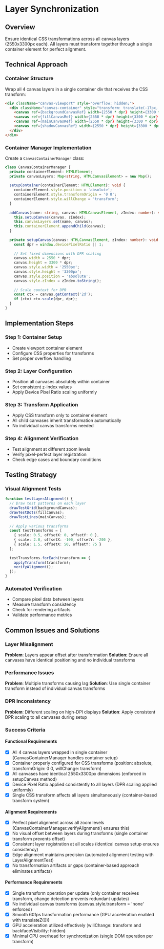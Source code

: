 # Layer Synchronization

## Overview
Ensure identical CSS transformations across all canvas layers (2550x3300px each). All layers must transform together through a single container element for perfect alignment.

## Technical Approach

### Container Structure
Wrap all 4 canvas layers in a single container div that receives the CSS transform:

```html
<div className="canvas-viewport" style="overflow: hidden;">
  <div className="canvas-container" style="transform: translate(-17px, -374px) scale(1.3);">
    <canvas ref={backgroundCanvasRef} width={2550 * dpr} height={3300 * dpr} />
    <canvas ref={fillCanvasRef} width={2550 * dpr} height={3300 * dpr} />
    <canvas ref={mainCanvasRef} width={2550 * dpr} height={3300 * dpr} />
    <canvas ref={shadowCanvasRef} width={2550 * dpr} height={3300 * dpr} />
  </div>
</div>
```

### Container Manager Implementation
Create a `CanvasContainerManager` class:

```typescript
class CanvasContainerManager {
  private containerElement: HTMLElement;
  private canvasLayers: Map<string, HTMLCanvasElement> = new Map();
  
  setupContainer(containerElement: HTMLElement): void {
    containerElement.style.position = 'absolute';
    containerElement.style.transformOrigin = '0 0';
    containerElement.style.willChange = 'transform';
  }
  
  addCanvas(name: string, canvas: HTMLCanvasElement, zIndex: number): void {
    this.setupCanvas(canvas, zIndex);
    this.canvasLayers.set(name, canvas);
    this.containerElement.appendChild(canvas);
  }
  
  private setupCanvas(canvas: HTMLCanvasElement, zIndex: number): void {
    const dpr = window.devicePixelRatio || 1;
    
    // Set fixed dimensions with DPR scaling
    canvas.width = 2550 * dpr;
    canvas.height = 3300 * dpr;
    canvas.style.width = '2550px';
    canvas.style.height = '3300px';
    canvas.style.position = 'absolute';
    canvas.style.zIndex = zIndex.toString();
    
    // Scale context for DPR
    const ctx = canvas.getContext('2d');
    if (ctx) ctx.scale(dpr, dpr);
  }
}
```

## Implementation Steps

### Step 1: Container Setup
- Create viewport container element
- Configure CSS properties for transforms
- Set proper overflow handling

### Step 2: Layer Configuration
- Position all canvases absolutely within container
- Set consistent z-index values
- Apply Device Pixel Ratio scaling uniformly

### Step 3: Transform Application
- Apply CSS transform only to container element
- All child canvases inherit transformation automatically
- No individual canvas transforms needed

### Step 4: Alignment Verification
- Test alignment at different zoom levels
- Verify pixel-perfect layer registration
- Check edge cases and boundary conditions

## Testing Strategy

### Visual Alignment Tests
```typescript
function testLayerAlignment() {
  // Draw test patterns on each layer
  drawTestGrid(backgroundCanvas);
  drawTestDots(fillCanvas);
  drawTestLines(mainCanvas);
  
  // Apply various transforms
  const testTransforms = [
    { scale: 0.5, offsetX: 0, offsetY: 0 },
    { scale: 2.0, offsetX: -100, offsetY: -200 },
    { scale: 1.5, offsetX: 50, offsetY: 75 }
  ];
  
  testTransforms.forEach(transform => {
    applyTransform(transform);
    verifyAlignment();
  });
}
```

### Automated Verification
- Compare pixel data between layers
- Measure transform consistency
- Check for rendering artifacts
- Validate performance metrics

## Common Issues and Solutions

### Layer Misalignment
**Problem**: Layers appear offset after transformation
**Solution**: Ensure all canvases have identical positioning and no individual transforms

### Performance Issues
**Problem**: Multiple transforms causing lag
**Solution**: Use single container transform instead of individual canvas transforms

### DPR Inconsistency
**Problem**: Different scaling on high-DPI displays
**Solution**: Apply consistent DPR scaling to all canvases during setup

### Success Criteria

#### Functional Requirements
- [x] All 4 canvas layers wrapped in single container (CanvasContainerManager handles container setup)
- [x] Container properly configured for CSS transforms (position: absolute, transformOrigin: 0 0, willChange: transform)
- [x] All canvases have identical 2550x3300px dimensions (enforced in setupCanvas method)
- [x] Device Pixel Ratio applied consistently to all layers (DPR scaling applied uniformly)
- [x] Single CSS transform affects all layers simultaneously (container-based transform system)

#### Alignment Requirements
- [x] Perfect pixel alignment across all zoom levels (CanvasContainerManager.verifyAlignment() ensures this)
- [x] No visual offset between layers during transforms (single container transform prevents offset)
- [x] Consistent layer registration at all scales (identical canvas setup ensures consistency)
- [x] Edge alignment maintains precision (automated alignment testing with LayerAlignmentTest)
- [x] No transformation artifacts or gaps (container-based approach eliminates artifacts)

#### Performance Requirements
- [x] Single transform operation per update (only container receives transform, change detection prevents redundant updates)
- [x] No individual canvas transforms (canvas.style.transform = 'none' enforced)
- [x] Smooth 60fps transformation performance (GPU acceleration enabled with translateZ(0))
- [x] GPU acceleration utilized effectively (willChange: transform and backfaceVisibility: hidden)
- [x] Minimal CPU overhead for synchronization (single DOM operation per transform)